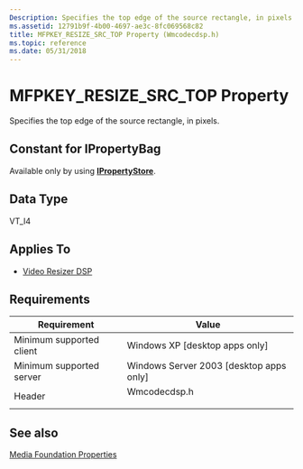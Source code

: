 ```yaml
---
Description: Specifies the top edge of the source rectangle, in pixels.
ms.assetid: 12791b9f-4b00-4697-ae3c-8fc069568c82
title: MFPKEY_RESIZE_SRC_TOP Property (Wmcodecdsp.h)
ms.topic: reference
ms.date: 05/31/2018
---
```


# MFPKEY\_RESIZE\_SRC\_TOP Property

Specifies the top edge of the source rectangle, in pixels.

## Constant for IPropertyBag

Available only by using [**IPropertyStore**](/windows/win32/api/propsys/nn-propsys-ipropertystore).

## Data Type

VT\_I4

## Applies To

-   [Video Resizer DSP](videoresizer.md)

## Requirements



| Requirement | Value |
|-------------------------------------|-----------------------------------------------------------------------------------------|
| Minimum supported client<br/> | Windows XP \[desktop apps only\]<br/>                                             |
| Minimum supported server<br/> | Windows Server 2003 \[desktop apps only\]<br/>                                    |
| Header<br/>                   | <dl> <dt>Wmcodecdsp.h</dt> </dl> |



## See also

<dl> <dt>

[Media Foundation Properties](media-foundation-properties.md)
</dt> </dl>

 

 
